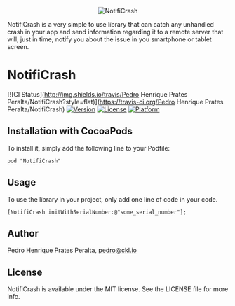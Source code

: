 <p align="center" >
  <img src="https://dl.dropboxusercontent.com/u/15795270/ic_laucher_soft_shadow.png" alt="NotifiCrash" title="NotifiCrash">
</p>

NotifiCrash is a very simple to use library that can catch any unhandled crash in your app and send information regarding
it to a remote server that will, just in time, notify you about the issue in you smartphone or tablet screen.

# NotifiCrash

[![CI Status](http://img.shields.io/travis/Pedro Henrique Prates Peralta/NotifiCrash?style=flat)](https://travis-ci.org/Pedro Henrique Prates Peralta/NotifiCrash)
[![Version](https://img.shields.io/cocoapods/v/NotifiCrash.svg?style=flat)](http://cocoadocs.org/docsets/NotifiCrash)
[![License](https://img.shields.io/cocoapods/l/NotifiCrash.svg?style=flat)](http://cocoadocs.org/docsets/NotifiCrash)
[![Platform](https://img.shields.io/cocoapods/p/NotifiCrash.svg?style=flat)](http://cocoadocs.org/docsets/NotifiCrash)

## Installation with CocoaPods

To install it, simply add the following line to your Podfile:

    pod "NotifiCrash"
    
## Usage

To use the library in your project, only add one line of code in your code.

    [NotifiCrash initWithSerialNumber:@"some_serial_number"];

## Author

Pedro Henrique Prates Peralta, pedro@ckl.io

## License

NotifiCrash is available under the MIT license. See the LICENSE file for more info.

